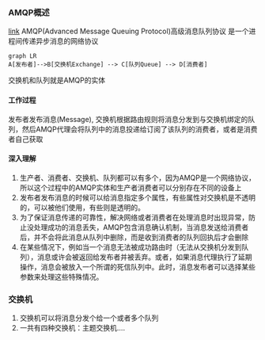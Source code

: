 ### AMQP概述
[link](https://blog.csdn.net/weixin_37641832/article/details/83270778)
AMQP(Advanced Message Queuing Protocol)高级消息队列协议 是一个进程间传递异步消息的网络协议
```mermaid
graph LR
A[发布者]-->B[交换机Exchange] --> C[队列Queue] --> D[消费者]

```
交换机和队列就是AMQP的实体
#### 工作过程
发布者发布消息(Message), 交换机根据路由规则将消息分发到与交换机绑定的队列，然后AMQP代理会将队列中的消息投递给订阅了该队列的消费者，或者是消费者自己获取
#### 深入理解
1. 生产者、消费者、交换机、队列都可以有多个，因为AMQP是一个网络协议，所以这个过程中的AMQP实体和生产者消费者可以分别存在不同的设备上
2. 发布者发布消息的时候可以给消息指定多个属性，有些属性对交换机是不透明的，可以被他们使用，有些则是透明的。
3. 为了保证消息传递的可靠性，解决网络或者消费者在处理消息时出现异常，防止没处理成功的消息丢失，AMQP包含消息确认机制，当消息发送给消费者后，并不会将此消息从队列中删除，而是收到消费者的队列回执后才会删除
4. 在某些情况下，例如当一个消息无法被成功路由时（无法从交换机分发到队列），消息或许会被返回给发布者并被丢弃。或者，如果消息代理执行了延期操作，消息会被放入一个所谓的死信队列中。此时，消息发布者可以选择某些参数来处理这些特殊情况。

### 交换机
1. 交换机可以将消息分发个给一个或者多个队列
2. 一共有四种交换机：主题交换机....